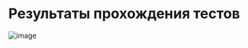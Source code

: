 # Результаты прохождения тестов
![image](https://github.com/user-attachments/assets/6cc6cc30-fd12-4eae-98fc-c796c2bae81d)
